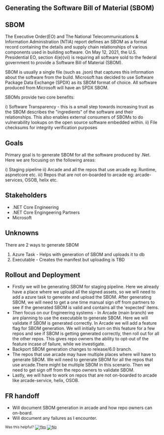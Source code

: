## Generating the Software Bill of Material (SBOM)

## SBOM
The Executive Order(EO) and The National Telecommunications & Information Administration (NTIA) report defines an SBOM as a formal record containing the details and supply chain relationships of various components used in building software. On May 12, 2021, the U.S. Presidential EO, section 4(e)(vii) is requiring all software sold to the federal government to provide a Software Bill of Material (SBOM). 

SBOM is usually a single file (such as .json) that captures this information about the software from the build. Microsoft has decided to use Software Package Data Exchange (SPDX) as its SBOM format of choice. All software produced from Microsoft will have an SPDX SBOM.

SBOMs provide two core benefits:

i) Software Transparency - this is a small step towards increasing trust as the SBOM describes the "ingredients" of the software and their relationships. This also enables external consumers of SBOMs to do vulnerability lookups on the open source software embedded within.
ii) File checksums for integrity verification purposes

## Goals
Primary goal is to generate SBOM for all the software produced by .Net. Here we are focusing on the following areas:

i) Staging pipeline 
ii) Arcade and all the repos that use arcade eg: Runtime, aspnetcore etc.
iii) Repos that are not on-boarded to arcade eg: arcade-services, OSOB, helix etc.

## Stakeholders
- .NET Core Engineering
- .NET Core Engingeering Partners
- Microsoft

## Unknowns 
There are 2 ways to generate SBOM 
1) Azure Task - Helps with generation of SBOM and uploads it to db
2) Executable - Creates the manifest but uploading is TBD

## Rollout and Deployment
- Firstly we will be generating SBOM for staging pipeline. Here we already have a place where we upload all the signed assets, so we will need to add a azure task to generate and upload the SBOM. After generating SBOM, we will need to get a one time manual sign off from partners to see if the generated SBOM is valid and contains all the 'expected' items.
- Then focus on our Engineering systems - In Arcade (main branch) we are planning to use the executable to generate SBOM. Here we will validate if SBOM is generated correctly. In Arcade we will add a feature flag for SBOM generation. We will initially turn on this feature for a few repos and see if SBOM is getting generated correctly, then roll out for all the other repos. This gives repo owners the ability to opt-out of the feature incase of failure, while we investigate.
- Backport SBOM generation changes to release/6.0 branch.
- The repos that use arcade may have multiple places where will have to generate SBOM. We will need to generate SBOM for all the repos that use arcade.There might be multiple SBOM in this scenario. Then we need to get sign off from the repo owners to validate SBOM.
- Lastly, we will have to work on repos that are not on-boarded to arcade like arcade-service, helix, OSOB. 

## FR handoff 
- Will document SBOM generation in arcade and how repo owners can on-board. 
- Will document any failures as I encounter. 


<!-- Begin Generated Content: Doc Feedback -->
<sub>Was this helpful? [![Yes](https://helix.dot.net/f/ip/5?p=Documentation%5CProject-Docs%5CSBOM%20Generation%5Cone-pager.md)](https://helix.dot.net/f/p/5?p=Documentation%5CProject-Docs%5CSBOM%20Generation%5Cone-pager.md) [![No](https://helix.dot.net/f/in)](https://helix.dot.net/f/n/5?p=Documentation%5CProject-Docs%5CSBOM%20Generation%5Cone-pager.md)</sub>
<!-- End Generated Content-->
